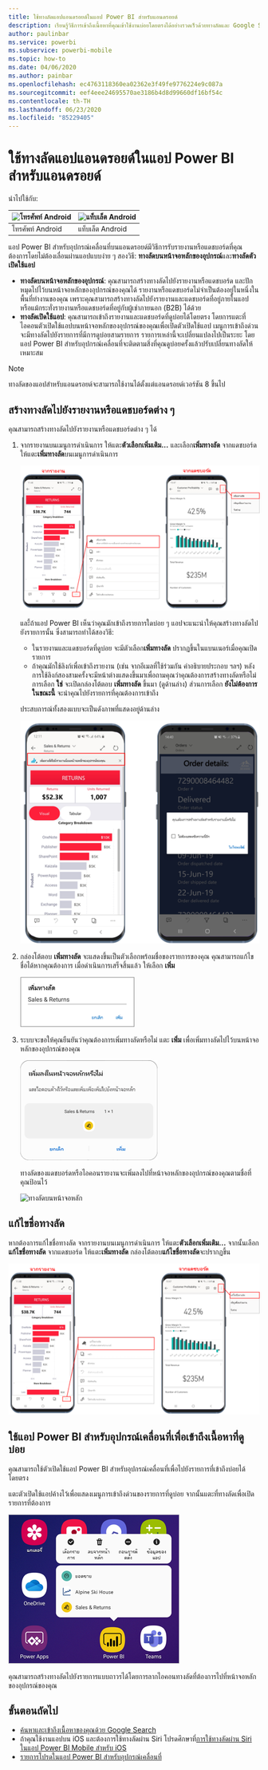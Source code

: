 ```yaml
---
title: ใช้ทางลัดแอปแอนดรอยด์ในแอป Power BI สำหรับแอนดรอยด์
description: เรียนรู้วิธีการเข้าถึงเนื้อหาที่คุณเข้าใช้งานบ่อยโดยตรงได้อย่างรวดเร็วด้วยทางลัดและ Google Search
author: paulinbar
ms.service: powerbi
ms.subservice: powerbi-mobile
ms.topic: how-to
ms.date: 04/06/2020
ms.author: painbar
ms.openlocfilehash: ec4763118360ea02362e3f49fe9776224e9c087a
ms.sourcegitcommit: eef4eee24695570ae3186b4d8d99660df16bf54c
ms.contentlocale: th-TH
ms.lasthandoff: 06/23/2020
ms.locfileid: "85229405"
---
```

# <a name="use-android-app-shortcuts-in-the-power-bi-android-app"></a>ใช้ทางลัดแอปแอนดรอยด์ในแอป Power BI สำหรับแอนดรอยด์

นำไปใช้กับ:

| ![โทรศัพท์ Android](./media/mobile-app-quick-access-shortcuts/android-logo-40-px.png) | ![แท็บเล็ต Android](./media/mobile-app-quick-access-shortcuts/android-logo-40-px.png) |
|:--- |:--- |
| โทรศัพท์ Android |แท็บเล็ต Android |

แอป Power BI สำหรับอุปกรณ์เคลื่อนที่บนแอนดรอยด์มีวิธีการรับรายงานหรือแดชบอร์ดที่คุณต้องการโดยไม่ต้องเลื่อนผ่านแอปแบบง่าย ๆ สองวิธี: **ทางลัดบนหน้าจอหลักของอุปกรณ์**และ**ทางลัดตัวเปิดใช้แอป**
 * **ทางลัดบนหน้าจอหลักของอุปกรณ์**: คุณสามารถสร้างทางลัดไปยังรายงานหรือแดชบอร์ด และปักหมุดไปไว้บนหน้าจอหลักของอุปกรณ์ของคุณได้ รายงานหรือแดชบอร์ดไม่จำเป็นต้องอยู่ในหนึ่งในพื้นที่ทำงานของคุณ เพราะคุณสามารถสร้างทางลัดไปยังรายงานและแดชบอร์ดที่อยู่ภายในแอป หรือแม้กระทั่งรายงานหรือแดชบอร์ดที่อยู่กับผู้เช่าภายนอก (B2B) ได้ด้วย
 * **ทางลัดเปิดใช้แอป**: คุณสามารถเข้าถึงรายงานและแดชบอร์ดที่ดูบ่อยได้โดยตรง โดยการแตะที่ไอคอนตัวเปิดใช้แอปบนหน้าจอหลักของอุปกรณ์ของคุณเพื่อเปิดตัวเปิดใช้แอป เมนูการเข้าถึงด่วนจะมีทางลัดไปยังรายการที่มีการดูบ่อยสามรายการ รายการเหล่านี้จะเปลี่ยนแปลงไปเป็นระยะ โดยแอป Power BI สำหรับอุปกรณ์เคลื่อนที่จะติดตามสิ่งที่คุณดูบ่อยครั้งแล้วปรับเปลี่ยนทางลัดให้เหมาะสม

 >[!NOTE]
 >ทางลัดของแอปสำหรับแอนดรอยด์จะสามารถใช้งานได้ตั้งแต่แอนดรอยด์เวอร์ชัน 8 ขึ้นไป

## <a name="create-a-shortcut-to-any-report-or-dashboard"></a>สร้างทางลัดไปยังรายงานหรือแดชบอร์ดต่าง ๆ

คุณสามารถสร้างทางลัดไปยังรายงานหรือแดชบอร์ดต่าง ๆ ได้

1. จากรายงานบนเมนูการดำเนินการ ให้แตะ**ตัวเลือกเพิ่มเติม...** และเลือก**เพิ่มทางลัด** จากแดชบอร์ด ให้แตะ**เพิ่มทางลัด**บนเมนูการดำเนินการ

   ![เมนูการเพิ่มทางลัด](media/mobile-app-quick-access-shortcuts/mobile-add-shortcut-action-menu.png)

   และี้ถ้าแอป Power BI เห็นว่าคุณมักเข้าถึงรายการใดบ่อย ๆ แอปจะแนะนำให้คุณสร้างทางลัดไปยังรายการนั้น ซึ่งสามารถทำได้สองวิธี:
   * ในรายงานและแดชบอร์ดที่ดูบ่อย จะมีตัวเลือก**เพิ่มทางลัด** ปรากฏขึ้นในแบนเนอร์เมื่อคุณเปิดรายการ
   * ถ้าคุณมักใช้ลิงก์เพื่อเข้าถึงรายงาน (เช่น จากอีเมลที่ใช้ร่วมกัน คำอธิบายประกอบ ฯลฯ) หลังการใช้ลิงก์สองสามครั้งจะมีหน้าต่างแสดงขึ้นมาเพื่อถามคุณว่าคุณต้องการสร้างทางลัดหรือไม่ การเลือก **ใช่** จะเปิดกล่องโต้ตอบ **เพิ่มทางลัด** ขึ้นมา (ดูด้านล่าง) ส่วนการเลือก **ยังไม่ต้องการในขณะนี้** จะนำคุณไปยังรายการที่คุณต้องการเข้าถึง
   
   ประสบการณ์ทั้งสองแบบจะเป็นดังภาพที่แสดงอยู่ด้านล่าง

   ![เพิ่มแบนเนอร์ทางลัด](media/mobile-app-quick-access-shortcuts/mobile-add-shortcut-banner.png)

 1. กล่องโต้ตอบ **เพิ่มทางลัด** จะแสดงขึ้นเป็นตัวเลือกพร้อมชื่อของรายการของคุณ คุณสามารถแก้ไขชื่อได้หากคุณต้องการ เมื่อดำเนินการเสร็จสิ้นแล้ว ให้เลือก **เพิ่ม**

    ![กล่องโต้ตอบของการเพิ่มทางลัด](media/mobile-app-quick-access-shortcuts/mobile-add-shortcut-dialog.png)

1. ระบบจะขอให้คุณยืนยันว่าคุณต้องการเพิ่มทางลัดหรือไม่ แตะ **เพิ่ม** เพื่อเพิ่มทางลัดไปไว้บนหน้าจอหลักของอุปกรณ์ของคุณ

   ![ยืนยันทางลัด](media/mobile-app-quick-access-shortcuts/mobile-confirm-shortcut.png)

   ทางลัดของแดชบอร์ดหรือไอคอนรายงานจะเพิ่มลงไปที่หน้าจอหลักของอุปกรณ์ของคุณตามชื่อที่คุณป้อนไว้

   ![ทางลัดบนหน้าจอหลัก](media/mobile-app-quick-access-shortcuts/mobile-shortcut-on-home-screen.png)

## <a name="edit-the-shortcut-name"></a>แก้ไขชื่อทางลัด

หากต้องการแก้ไขชื่อทางลัด จากรายงานบนเมนูการดำเนินการ ให้แตะ**ตัวเลือกเพิ่มเติม...** จากนั้นเลือก**แก้ไขชื่อทางลัด** จากแดชบอร์ด ให้แตะ**เพิ่มทางลัด** กล่องโต้ตอบ**แก้ไขชื่อทางลัด**จะปรากฏขึ้น

 ![แก้ไขชื่อทางลัด](media/mobile-app-quick-access-shortcuts/mobile-edit-shortcut.png)

## <a name="use-the-power-bi-mobile-app-launcher-to-access-frequently-viewed-content"></a>ใช้แอป Power BI สำหรับอุปกรณ์เคลื่อนที่เพื่อเข้าถึงเนื้อหาที่ดูบ่อย

คุณสามารถใช้ตัวเปิดใช้แอป Power BI สำหรับอุปกรณ์เคลื่อนที่เพื่อไปยังรายการที่เข้าถึงบ่อยได้โดยตรง

แตะตัวเปิดใช้แอปค้างไว้เพื่อแสดงเมนูการเข้าถึงด่วนของรายการที่ดูบ่อย จากนั้นแตะที่ทางลัดเพื่อเปิดรายการที่ต้องการ

![เมนูการเข้าถึงด่วนของตัวเปิดใช้แอปสำหรับอุปกรณ์เคลื่อนที่](media/mobile-app-quick-access-shortcuts/mobile-shortcut-from-quick-access-menu.png)

คุณสามารถสร้างทางลัดไปยังรายการแบบถาวรได้โดยการลากไอคอนทางลัดที่ต้องการไปที่หน้าจอหลักของอุปกรณ์ของคุณ

## <a name="next-steps"></a>ขั้นตอนถัดไป
* [ค้นหาและเข้าถึงเนื้อหาของคุณด้วย Google Search](mobile-app-find-access-google-search.md)
* ถ้าคุณใช้งานแอปบน iOS และต้องการใช้ทางลัดผ่าน Siri โปรดศึกษาที่[การใช้ทางลัดผ่าน Siri ในแอป Power BI Mobile สำหรับ iOS](mobile-apps-ios-siri-shortcuts.md)
* [รายการโปรดในแอป Power BI สำหรับอุปกรณ์เคลื่อนที่](mobile-apps-favorites.md)
